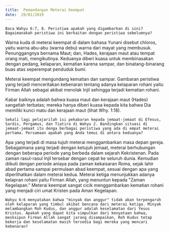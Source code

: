 ```yaml
---
title:  Pemandangan Meterai Keempat
date:  29/01/2019
---
```


`Baca Wahyu 6:7, 8. Peristiwa apakah yang digambarkan di sini? Bagaimanakah peristiwa ini berkaitan dengan peristiwa sebelumnya?`

Warna kuda di meterai keempat di dalam bahasa Yunani disebut chloros, yaitu warna abu-abu (warna debu) warna dari mayat yang membusuk. Penunggangnya bernama Maut; dan, Hades, kerajaan maut atau tempat orang mati, mengikutinya. Keduanya diberi kuasa untuk membinasakan dengan pedang, kelaparan, kematian karena sampar, dan binatang-binarang buas atas seperempat penduduk bumi.

Meterai keempat mengundang kematian dan sampar. Gambaran peristiwa yang terjadi menceritakan kebenaran tentang adanya kelaparan rohani yaitu Firman Allah sebagai akibat menolak Injil sehingga terjadi kematian rohani.

Kabar baiknya adalah bahwa kuasa maut dan kerajaan maut (Hades) sangatlah terbatas; mereka hanya diberi kuasa kepada kita bahwa Dia memiliki kunci matu dan kerajaan maut (lihat Why. 1:18).

`Sekali lagi pelajarilah isi pekabaran kepada jemaat-jemaat di Efesus, Sardis, Pergamus, dan Tiatira di Wahyu 2. Bandingkan situasi di jemaat-jemaat itu denga berbagai peristiwa yang ada di empat meterai pertama. Persamaan apakah yang Anda temui di antara keduanya?`

Apa yang terjadi di masa tujuh meterai menggambarkan masa depan gereja. Sebagaimana yang terjadi dengan ketujuh jemaat, meterai berhubungan dengan beberapa periode yang berbeda dalam sejarah Kekristenan. Pada zaman rasul-rasul Injil tersebar dengan cepat ke seluruh dunia. Kemudian diikuti dengan periode aniaya pada zaman kekaisaran Roma, sejak lahir abad pertama sampai permulaan abad keempat, sesuai dengan apa yang diperlihatkan dalam meterai kedua. Meterai ketiga menunjukkan adanya kelapran rohani yaitu Firman Allah, yang menuntun kepada "Zaman Kegelapan." Meterai keempat sangat cicik menggambarkan kematian rohani yang menjadi ciri umat Kristen pada Aman Kegelapan.

`Wahyu 6:6 menyatakan bahwa "minyak dan anggur" tidak akan terpengaruh oleh kelaparan yang timbul akibat bencana dari meterai ketiga. Minyak melambangkan Roh Kudus, dan anggur adalah keselamatan dari Yesus Kristus. Apakah yang dapat kita simpulkan dari kenyataan bahwa, mesksipun Firman Allah sangat jarang disampaikan, Roh Kudus tetap bekerja dan keselamatan masih tersedia bagi mereka yang mencari kebenaran?`